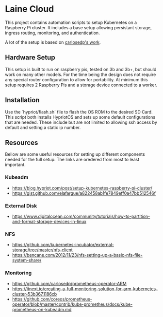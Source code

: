 # Laine Cloud
This project contains automation scripts to setup Kubernetes on a 
Raspberry Pi cluster. It includes a base setup allowing persistant 
storage, ingress routing, monitoring, and authentication.

A lot of the setup is based on [carlosedp's work](https://github.com/carlosedp/kubernetes-arm).

## Hardware Setup
This setup is built to run on raspberry pis, tested on 3b and 3b+, but should
work on many other models. For the time being the design does not require any
special router configuration to allow for portability. At minimum this setup
requires 2 Raspberry Pis and a storage device connected to a worker.

## Installation
Use the ´hypriot/flash.sh´ file to flash the OS ROM to the desired SD Card.
This script both installs HypriotOS and sets up some default configurations
that are needed. These include but are not limited to allowing ssh access
by default and setting a static ip number.

## Resources
Bellow are some useful resources for setting up different components needed
for the full setup. The links are oredered from most to least important. 

### Kubeadm
* https://blog.hypriot.com/post/setup-kubernetes-raspberry-pi-cluster/
* https://gist.github.com/elafargue/a822458ab1fe7849eff0a47bb512546f

### External Disk
* https://www.digitalocean.com/community/tutorials/how-to-partition-and-format-storage-devices-in-linux

### NFS
* https://github.com/kubernetes-incubator/external-storage/tree/master/nfs-client
* https://bencane.com/2012/11/23/nfs-setting-up-a-basic-nfs-file-system-share/

### Monitoring
* https://github.com/carlosedp/prometheus-operator-ARM
* https://itnext.io/creating-a-full-monitoring-solution-for-arm-kubernetes-cluster-53b3671186cb
* https://github.com/coreos/prometheus-operator/blob/master/contrib/kube-prometheus/docs/kube-prometheus-on-kubeadm.md
